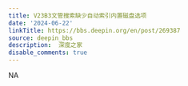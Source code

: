 ```yaml
---
title: V23B3文管搜索缺少自动索引内置磁盘选项
date: '2024-06-22'
linkTitle: https://bbs.deepin.org/en/post/269387
source: deepin_bbs
description:  深度之家 
disable_comments: true
---
```

NA
